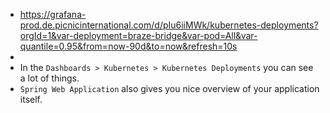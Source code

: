 - https://grafana-prod.de.picnicinternational.com/d/pIu6iiMWk/kubernetes-deployments?orgId=1&var-deployment=braze-bridge&var-pod=All&var-quantile=0.95&from=now-90d&to=now&refresh=10s
-
- In the `Dashboards > Kubernetes > Kubernetes Deployments`  you can see a lot of things.
- `Spring Web Application` also gives you nice overview of your application itself.